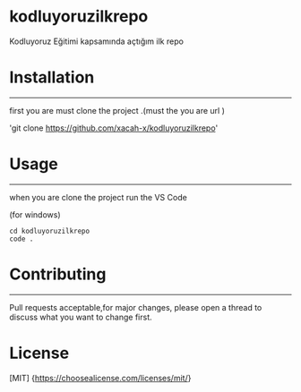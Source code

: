 # kodluyoruzilkrepo

Kodluyoruz Eğitimi kapsamında açtığım ilk repo

# Installation

---

first you are  must clone the project .(must the you are url )

'git clone https://github.com/xacah-x/kodluyoruzilkrepo'

# Usage

---

 when you are clone the project run the VS Code 

(for windows)
```
cd kodluyoruzilkrepo
code . 
```

# Contributing

---

Pull requests acceptable,for major changes, please open a thread to discuss what you want to change first.

# License

[MIT] {<https://choosealicense.com/licenses/mit/>}

